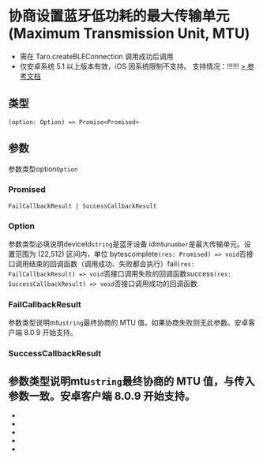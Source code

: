 # 协商设置蓝牙低功耗的最大传输单元 (Maximum Transmission Unit, MTU)

- 需在 Taro.createBLEConnection 调用成功后调用
- 仅安卓系统 5.1 以上版本有效，iOS 因系统限制不支持。
支持情况：!!!!!!
[> 参考文档
](https://developers.weixin.qq.com/miniprogram/dev/api/device/bluetooth-ble/wx.setBLEMTU.html)
## 类型[​](setBLEMTU.html#类型)
```tsx
(option: Option) => Promise<Promised>
```

## 参数[​](setBLEMTU.html#参数)
参数类型option`Option`
### Promised[​](setBLEMTU.html#promised)
```tsx
FailCallbackResult | SuccessCallbackResult
```

### Option[​](setBLEMTU.html#option)
参数类型必填说明deviceId`string`是蓝牙设备 idmtu`number`是最大传输单元。设置范围为 (22,512) 区间内，单位 bytescomplete`(res: Promised) => void`否接口调用结束的回调函数（调用成功、失败都会执行）fail`(res: FailCallbackResult) => void`否接口调用失败的回调函数success`(res: SuccessCallbackResult) => void`否接口调用成功的回调函数
### FailCallbackResult[​](setBLEMTU.html#failcallbackresult)
参数类型说明mtu`string`最终协商的 MTU 值。如果协商失败则无此参数。安卓客户端 8.0.9 开始支持。
### SuccessCallbackResult[​](setBLEMTU.html#successcallbackresult)
参数类型说明mtu`string`最终协商的 MTU 值，与传入参数一致。安卓客户端 8.0.9 开始支持。
- 
- 

- 
- 
- 
-
